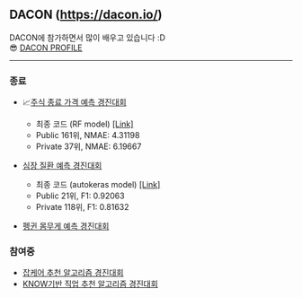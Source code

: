 ## DACON (https://dacon.io/) 
DACON에 참가하면서 많이 배우고 있습니다 :D <br>
😎 [DACON PROFILE](https://dacon.io/myprofile/438333/home)
***

### 종료
* 📈[주식 종료 가격 예측 경진대회](https://dacon.io/competitions/official/235857/overview/description) 
  * 최종 코드 (RF model) [[Link]](https://github.com/joniekwon/dacon/blob/main/stockPredict/predict_close%2Bkospi.ipynb)
  * Public 161위, NMAE: 4.31198
  *  Private 37위, NMAE: 6.19667

* [심장 질환 예측 경진대회](https://dacon.io/competitions/official/235848/overview/description)
  * 최종 코드 (autokeras model) [[Link]](https://github.com/joniekwon/dacon/blob/main/cardiovascular/DAY4-autokeras.ipynb)
  * Public 21위, F1: 0.92063
  * Private 118위, F1: 0.81632

* [펭귄 몸무게 예측 경진대회](https://dacon.io/competitions/official/235862/overview/description)
  
 
### 참여중

* [잡케어 추천 알고리즘 경진대회](https://dacon.io/competitions/official/235863/data)
* [KNOW기반 직업 추천 알고리즘 경진대회](https://dacon.io/competitions/official/235865/data)

